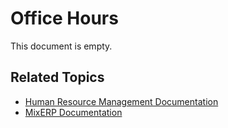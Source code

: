 # Office Hours

This document is empty.

## Related Topics
* [Human Resource Management Documentation](index.md)
* [MixERP Documentation](../index.md)
